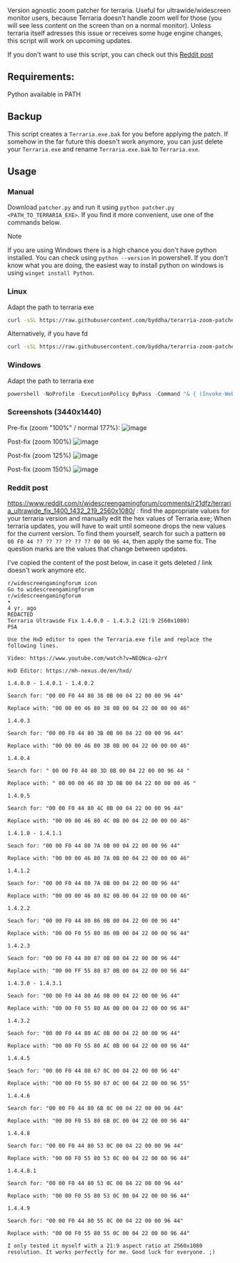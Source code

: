 Version agnostic zoom patcher for terraria. Useful for ultrawide/widescreen monitor users, because Terraria doesn't handle zoom well for those (you will see less content on the screen than on a normal monitor). Unless terraria itself adresses this issue or receives some huge engine changes, this script will work on upcoming updates.

If you don't want to use this script, you can check out this [Reddit post](https://github.com/byddha/terarria-zoom-patcher/blob/main/README.md#reddit-post)

## Requirements:
Python available in PATH

## Backup
This script creates a `Terraria.exe.bak` for you before applying the patch. If somehow in the far future this doesn't work anymore, you can just delete your `Terraria.exe` and rename `Terraria.exe.bak` to `Terraria.exe`.

## Usage
### Manual
Download `patcher.py` and run it using `python patcher.py <PATH_TO_TERRARIA_EXE>`. If you find it more convenient, use one of the commands below.
> [!NOTE]  
> If you are using Windows there is a high chance you don't have python installed. You can check using `python --version` in powershell. If you don't know what you are doing, the easiest way to install python on windows is using `winget install Python`.

### Linux
Adapt the path to terraria exe
```bash
curl -sSL https://raw.githubusercontent.com/byddha/terarria-zoom-patcher/refs/heads/main/patcher.py | python - <PATH_TO_TERRARIA_EXE>
```

Alternatively, if you have fd

```bash
curl -sSL https://raw.githubusercontent.com/byddha/terarria-zoom-patcher/refs/heads/main/patcher.py | python - $(fd Terraria.exe --base-directory / --absolute-path)
```

### Windows

Adapt the path to terraria exe
```powershell
powershell -NoProfile -ExecutionPolicy ByPass -Command "& { (Invoke-WebRequest -Uri https://raw.githubusercontent.com/byddha/terarria-zoom-patcher/refs/heads/main/patcher.py).Content | python - '<PATH_TO_TERRARIA_EXE>' }"
```

### Screenshots (3440x1440)
Pre-fix (zoom "100%" / normal 177%):
![image](https://github.com/user-attachments/assets/0cd47ca2-2750-4a97-9cb4-6dbf2a738eef)

Post-fix (zoom 100%)
![image](https://github.com/user-attachments/assets/cacc6de4-0017-4235-b944-55e6d7778cf5)

Post-fix (zoom 125%)
![image](https://github.com/user-attachments/assets/40eed5b0-77aa-46f9-8c1f-c509eba9d5d9)

Post-fix (zoom 150%)
![image](https://github.com/user-attachments/assets/a91b8afb-861a-47f1-b83b-92cf45f38db3)

### Reddit post
https://www.reddit.com/r/widescreengamingforum/comments/r21dfz/terraria_ultrawide_fix_1400_1432_219_2560x1080/ : find the appropriate values for your terraria version and manually edit the hex values of Terraria.exe; When terraria updates, you will have to wait until someone drops the new values for the current version. To find them yourself, search for such a pattern `00 00 F0 44 ?? ?? ?? ?? ?? ?? 00 00 96 44`, then apply the same fix. The question marks are the values that change between updates. 

I've copied the content of the post below, in case it gets deleted / link doesn't work anymore etc.

```
r/widescreengamingforum icon
Go to widescreengamingforum
r/widescreengamingforum
•
4 yr. ago
REDACTED
Terraria Ultrawide Fix 1.4.0.0 - 1.4.3.2 (21:9 2560x1080)
PSA

Use the HxD editor to open the Terraria.exe file and replace the following lines.

Video: https://www.youtube.com/watch?v=NEQNca-o2rY

HxD Editor: https://mh-nexus.de/en/hxd/

1.4.0.0 - 1.4.0.1 - 1.4.0.2

Search for: "00 00 F0 44 80 38 0B 00 04 22 00 00 96 44"

Replace with: "00 00 00 46 80 38 0B 00 04 22 00 00 00 46"

1.4.0.3

Search for: "00 00 F0 44 80 3B 0B 00 04 22 00 00 96 44"

Replace with: "00 00 00 46 80 3B 0B 00 04 22 00 00 00 46"

1.4.0.4

Search for: " 00 00 F0 44 80 3D 0B 00 04 22 00 00 96 44 "

Replace with: " 00 00 00 46 80 3D 0B 00 04 22 00 00 00 46 "

1.4.0.5

Search for: "00 00 F0 44 80 4C 0B 00 04 22 00 00 96 44"

Replace with: "00 00 00 46 80 4C 0B 00 04 22 00 00 00 46"

1.4.1.0 - 1.4.1.1

Seach for: "00 00 F0 44 80 7A 0B 00 04 22 00 00 96 44"

Replace with: "00 00 00 46 80 7A 0B 00 04 22 00 00 00 46"

1.4.1.2

Seach for: "00 00 F0 44 80 7A 0B 00 04 22 00 00 96 44"

Replace with: "00 00 00 46 80 82 0B 00 04 22 00 00 00 46"

1.4.2.2

Seach for: "00 00 F0 44 80 86 0B 00 04 22 00 00 96 44"

Replace with: "00 00 F0 55 80 86 0B 00 04 22 00 00 96 44"

1.4.2.3

Seach for: "00 00 F0 44 80 87 0B 00 04 22 00 00 96 44"

Replace with: "00 00 FF 55 80 87 0B 00 04 22 00 00 96 44"

1.4.3.0 - 1.4.3.1

Seach for: "00 00 F0 44 80 A6 0B 00 04 22 00 00 96 44"

Replace with: "00 00 F0 55 80 A6 0B 00 04 22 00 00 96 44"

1.4.3.2

Seach for: "00 00 F0 44 80 AC 0B 00 04 22 00 00 96 44"

Replace with: "00 00 F0 55 80 AC 0B 00 04 22 00 00 96 44"

1.4.4.5

Seach for: "00 00 F0 44 80 67 0C 00 04 22 00 00 96 44"

Replace with: "00 00 F0 55 80 67 0C 00 04 22 00 00 96 55"

1.4.4.6

Search for: "00 00 F0 44 80 6B 0C 00 04 22 00 00 96 44"

Replace with: "00 00 F0 55 80 6B 0C 00 04 22 00 00 96 44"

1.4.4.8

Search for: "00 00 F0 44 80 53 0C 00 04 22 00 00 96 44"

Replace with: "00 00 F0 55 80 53 0C 00 04 22 00 00 96 44"

1.4.4.8.1

Search for: "00 00 F0 44 80 53 0C 00 04 22 00 00 96 44"

Replace with: "00 00 F0 55 80 53 0C 00 04 22 00 00 96 44"

1.4.4.9

Search for: "00 00 F0 44 80 55 0C 00 04 22 00 00 96 44"

Replace with: "00 00 F0 55 80 55 0C 00 04 22 00 00 96 44"

I only tested it myself with a 21:9 aspect ratio at 2560x1080 resolution. It works perfectly for me. Good luck for everyone. ;)
```
